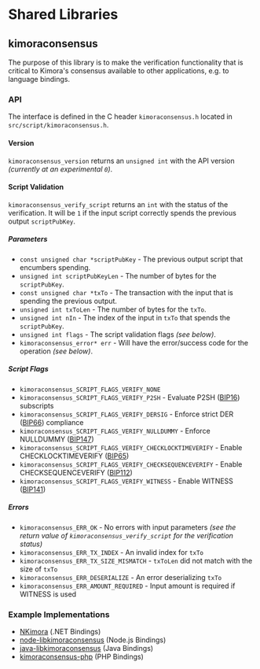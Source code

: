 Shared Libraries
================

## kimoraconsensus

The purpose of this library is to make the verification functionality that is critical to Kimora's consensus available to other applications, e.g. to language bindings.

### API

The interface is defined in the C header `kimoraconsensus.h` located in  `src/script/kimoraconsensus.h`.

#### Version

`kimoraconsensus_version` returns an `unsigned int` with the API version *(currently at an experimental `0`)*.

#### Script Validation

`kimoraconsensus_verify_script` returns an `int` with the status of the verification. It will be `1` if the input script correctly spends the previous output `scriptPubKey`.

##### Parameters
- `const unsigned char *scriptPubKey` - The previous output script that encumbers spending.
- `unsigned int scriptPubKeyLen` - The number of bytes for the `scriptPubKey`.
- `const unsigned char *txTo` - The transaction with the input that is spending the previous output.
- `unsigned int txToLen` - The number of bytes for the `txTo`.
- `unsigned int nIn` - The index of the input in `txTo` that spends the `scriptPubKey`.
- `unsigned int flags` - The script validation flags *(see below)*.
- `kimoraconsensus_error* err` - Will have the error/success code for the operation *(see below)*.

##### Script Flags
- `kimoraconsensus_SCRIPT_FLAGS_VERIFY_NONE`
- `kimoraconsensus_SCRIPT_FLAGS_VERIFY_P2SH` - Evaluate P2SH ([BIP16](https://github.com/kimora/bips/blob/master/bip-0016.mediawiki)) subscripts
- `kimoraconsensus_SCRIPT_FLAGS_VERIFY_DERSIG` - Enforce strict DER ([BIP66](https://github.com/kimora/bips/blob/master/bip-0066.mediawiki)) compliance
- `kimoraconsensus_SCRIPT_FLAGS_VERIFY_NULLDUMMY` - Enforce NULLDUMMY ([BIP147](https://github.com/kimora/bips/blob/master/bip-0147.mediawiki))
- `kimoraconsensus_SCRIPT_FLAGS_VERIFY_CHECKLOCKTIMEVERIFY` - Enable CHECKLOCKTIMEVERIFY ([BIP65](https://github.com/kimora/bips/blob/master/bip-0065.mediawiki))
- `kimoraconsensus_SCRIPT_FLAGS_VERIFY_CHECKSEQUENCEVERIFY` - Enable CHECKSEQUENCEVERIFY ([BIP112](https://github.com/kimora/bips/blob/master/bip-0112.mediawiki))
- `kimoraconsensus_SCRIPT_FLAGS_VERIFY_WITNESS` - Enable WITNESS ([BIP141](https://github.com/kimora/bips/blob/master/bip-0141.mediawiki))

##### Errors
- `kimoraconsensus_ERR_OK` - No errors with input parameters *(see the return value of `kimoraconsensus_verify_script` for the verification status)*
- `kimoraconsensus_ERR_TX_INDEX` - An invalid index for `txTo`
- `kimoraconsensus_ERR_TX_SIZE_MISMATCH` - `txToLen` did not match with the size of `txTo`
- `kimoraconsensus_ERR_DESERIALIZE` - An error deserializing `txTo`
- `kimoraconsensus_ERR_AMOUNT_REQUIRED` - Input amount is required if WITNESS is used

### Example Implementations
- [NKimora](https://github.com/NicolasDorier/NKimora/blob/master/NKimora/Script.cs#L814) (.NET Bindings)
- [node-libkimoraconsensus](https://github.com/bitpay/node-libkimoraconsensus) (Node.js Bindings)
- [java-libkimoraconsensus](https://github.com/dexX7/java-libkimoraconsensus) (Java Bindings)
- [kimoraconsensus-php](https://github.com/Bit-Wasp/kimoraconsensus-php) (PHP Bindings)
